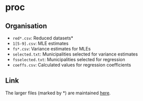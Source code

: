 # proc
## Organisation
- `red*.csv`: Reduced datasets*
- `1[5-9].csv`: MLE estimates
- `fs*.csv`: Variance estimates for MLEs
- `selected.txt`: Municipalities selected for variance estimates
- `fsselected.txt`: Municipalities selected for regression
- `coeffs.csv`: Calculated values for regression coefficients
## Link
The larger files (marked by *) are maintained [here](https://drive.google.com/drive/folders/1LH88mol0WqHQUtENRoyztTHMfpY9Ktgk?usp=sharing).
